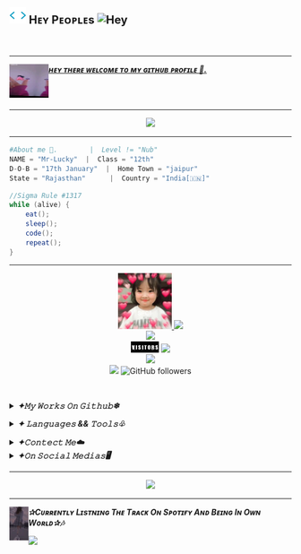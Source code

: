 <p align="left" style="font-size:20px;">
    <b><img src="https://github.com/mrluckyxd/mrluckyxd/blob/SparkelAD1317/SparkelAD/htmlanime.webp" height="30px">
      Hᴇʏ Pᴇᴏᴘʟᴇs
    <img src="https://media.giphy.com/media/hvRJCLFzcasrR4ia7z/giphy.gif" height="20px" alt="Hey">
    </b> 
</p><br>



----



<p>
    <img src="https://github.com/mrluckyxd/mrluckyxd/blob/SparkelAD1317/SparkelAD/itsme.gif" alt="its gif" height="60px" width="70px" align="left">
    <b>
        <i>
            <u align="right">
            ʜᴇʏ ᴛʜᴇʀᴇ ᴡᴇʟᴄᴏᴍᴇ ᴛᴏ ᴍʏ ɢɪᴛʜᴜʙ ᴘʀᴏғɪʟᴇ 🌺.
            </u>
        </i>
    </b>
</p><br><br>




----




<p align="center">
<img src="https://readme-typing-svg.herokuapp.com?font=&size=14&duration=2000&color=00B348&multiline=true&height=120&lines=A+Noob+Dev+From+India+%E2%98%81%EF%B8%8F.;%C2%BB%C2%BB%C2%BB%C2%BB%C2%BB%C2%BB%C2%BB%C2%BB%C2%BB;My+Favourite+Languages+%F0%9F%8C%BA;%C2%BB%C2%BB%C2%BB%C2%BB%C2%BB%C2%BB%C2%BB%C2%BB%C2%BB;HTML-%5BPro%E2%9D%A4%EF%B8%8F%5D%2C+CSS-%5BAdv%F0%9F%92%A1%5D;Python-%5BNoob%5D+.....">
</p>


----


```python
#About me 🌺.        |  Level != "Nub"
NAME = "Mr-Lucky"  |  Class = "12th"
D-O-B = "17th January"  |  Home Town = "jaipur"
State = "Rajasthan"      |  Country = "India[🇮🇳]"

```
```java
//Sigma Rule #1317
while (alive) {
    eat();
    sleep();
    code();
    repeat();
}
```



----



<p align="center">
<a href="https://t.me/cute_boy701"><img src="https://github.com/mrluckyxd/mrluckyxd/blob/SparkelAD1317/SparkelAD/Aww.jpg" height="100px"> <img src="https://telegra.ph/file/02d105a51c5f664d2b2cb.jpg" height="100px"></a><br>
<a href="https://github.com/ItsmeHyper13"><img src="https://img.shields.io/badge/My_GitHub_Profile-100000?style=for-the-badge&logo=github&logoColor=white"></a><br>
<IMG SRC="https://github.com/ItsmeHyper13/ItsmeHyper13/blob/SparkelAD1317/SparkelAD/Visitors.png" height="20px"> <a href="https://t.me/HYPER_AD13"><img src="https://img.shields.io/badge/Hyper-000000?style=for-the-badge&logo=hyper&logoColor=green" height="20px"></a><br>
<IMG SRC="https://komarev.com/ghpvc/?username=ItsmeHyper13&color=brightgreen&label=PROFILE+VIEWS"><br>
<IMG Src="https://hits.seeyoufarm.com/api/count/incr/badge.svg?url=https%3A%2F%2Fgithub.com%2FItsmeHyper131212%2Fhit-counter">
<img alt="GitHub followers" src="https://img.shields.io/github/followers/ItsmeHyper13?color=black&label=Followers&logo=Hyper-AD&logoColor=green&style=social">
</p><br>
<p align="left">
    <details>
        <summary>
            <b><i>✦𝙼𝚢 𝚆𝚘𝚛𝚔𝚜 𝙾𝚗 𝙶𝚒𝚝𝚑𝚞𝚋❄︎</i></b>
        </summary>
    <details>
        <!-- analysis -->
        <summary>
            <p align='center'><b><i>▸ Mʏ Gɪᴛʜᴜʙ Aɴᴀʟɪsɪs᪥</i></b></p>
        </summary>
     <img src="https://github-readme-stats.vercel.app/api?username=mrluckyxd &&show_icons=true&title_color=0BEB28&icon_color=EF070B&text_color=daf7dc&bg_color=151515" alt="My GitHub Stats">
     <img src="https://github-readme-streak-stats.herokuapp.com/?user=mrluckyxd&theme=chartreuse-dark&hide_border=True&bg_color=000000" alt="">
    </details>
    <details>
        <summary>
            <b>
                <i>
                   <p align='center'>▸ Mʏ Gɪᴛʜᴜʙ Sᴛᴀᴛs❀</p>
                </i>
            </b>
        </summary>
        <img src="https://github-readme-stats.vercel.app/api/top-langs/?username=mrluckyxd&theme=blue-green" alt="Lang Anlysis"><br>      
        <img src="https://github-profile-summary-cards.vercel.app/api/cards/profile-details?username=mrluckyxd&theme=vue" alt="Anylisis">
    </details>
    <details>
        <summary>
            <p align='center'><b><i>▸ Mʏ Gɪᴛʜᴜʙ Tᴏᴘʜʏ Sᴛᴀᴛs𑁍</i></b></p>
        </summary>
        <img src="https://github-profile-trophy.vercel.app/?username=mrluckyxd&row=3&column=3" alt="Github Trophy Stats">
    </details>
</details>
</p>
<p align="left">
  <details>
        <summary>
            <b><i>✦ 𝙻𝚊𝚗𝚐𝚞𝚊𝚐𝚎𝚜 && 𝚃𝚘𝚘𝚕𝚜♧︎︎︎</i></b>
        </summary>
        <details>
            <summary>
                <b>
                    <i>
                       <p align='center'>▸ Lᴀɴɢᴜᴀɢᴇs Wʜɪᴄʜ I Kɴᴏᴡ Aʙᴏᴜᴛ♲︎︎︎</p>
                    </i>
                </b>
            </summary>
            <a href="https://en.wikipedia.org/wiki/HTML?wprov=sfla1">
            <img src="https://img.shields.io/badge/html5-070719?style=for-the-badge&logo=html5&logoColor=orange" alt="html"></a>
            <a href="https://en.wikipedia.org/wiki/CSS?wprov=sfla1"><img src="https://img.shields.io/badge/CSS-070719?&style=for-the-badge&logo=css3&logoColor=blue" alt="Css"></a>
            <a href="https://en.wikipedia.org/wiki/JavaScript?wprov=sfla1"><img src="https://img.shields.io/badge/JavaScript-070719?style=for-the-badge&logo=javascript&logoColor=F7DF1E" alt="Javascript"></a>
            <br>
            <a href="https://python.org/"><img src="https://img.shields.io/badge/Python-070719?style=for-the-badge&logo=python&logoColor=blue" alt="Python"></a>
            <a href="https://docs.microsoft.com/en-us/dotnet/csharp/"><img src="https://img.shields.io/badge/C%23-070719?style=for-the-badge&logo=c-sharp&logoColor=green" alt="c#"></a>
            <a href="https://nodejs.org/en/"><img src="https://img.shields.io/badge/Node.js-070719?style=for-the-badge&logo=node.js&logoColor=43853D" alt="Nord.js"></a>
            <a href="https://g.co/kgs/28485P"><img src="https://img.shields.io/badge/C-070719?style=for-the-badge&logo=c&logoColor=00599C" alt="C language"></a>
            <br>
            <a href="https://g.co/kgs/pYf2Nz"><img src="https://img.shields.io/badge/C%2B%2B-070719?style=for-the-badge&logo=c%2B%2B&logoColor=00599C" alt="C++"></a>
            <a href="https://www.php.net/"><img src="https://img.shields.io/badge/PHP-070719?style=for-the-badge&logo=php&logoColor=777BB4" alt="PHP"></a>
            <a href="https://www.java.com/en/"><img src="https://img.shields.io/badge/Java-070719?style=for-the-badge&logo=java&logoColor=ED8B00" alt="Java"></a>
            <a href="https://www.typescriptlang.org/"><img src="https://img.shields.io/badge/TypeScript-070719?style=for-the-badge&logo=typescript&logoColor=007ACC" alt="TypeScript"></a>
            <br>
            <a href="https://en.wikipedia.org/wiki/Markdown?wprov=sfla1"><img src="https://img.shields.io/badge/Markdown-000000?style=for-the-badge&logo=markdown&logoColor=white" alt="MarkDown"></a>
            <a href="https://www.mysql.com/"><img src="https://img.shields.io/badge/MySQL-00000F?style=for-the-badge&logo=mysql&logoColor=white" alt="Mysql"></a>
            <a href="https://flask.palletsprojects.com/en/2.1.x/"><img src="https://img.shields.io/badge/Flask-000000?style=for-the-badge&logo=flask&logoColor=white" alt="Flask"></a>
            <a href="https://www.postgresql.org/"><img src="https://img.shields.io/badge/PostgreSQL-070719?style=for-the-badge&logo=postgresql&logoColor=316192" alt="PostgreSql"></a>
            <a href="https://www.mongodb.com/"><img src="https://img.shields.io/badge/MongoDB-070719?style=for-the-badge&logo=mongodb&logoColor=4EA94B" alt="MonGoDb"></a>
            <a href="https://www.netlify.com/"><img src="https://img.shields.io/badge/Netlify-070719?style=for-the-badge&logo=netlify&logoColor=00C7B7" alt="NetlyFy"></a>
            <br>
            <a href="https://docs.nxlog.co/userguide/integrate/powershell.html?gclid=Cj0KCQjwspKUBhCvARIsAB2IYuvwPy1donCMIkzYGtve8p5IHEaeFSA_CaNA01LAEr8o2WTIVbawdQcaAnJoEALw_wcB"><img src="https://img.shields.io/badge/Powershell-070719?style=for-the-badge&logo=powershell&logoColor=2CA5E0" alt="PowerShell"></a>
            <a href="https://www.microsoft.com/en-in"><img src="https://img.shields.io/badge/Microsoft-070719?style=for-the-badge&logo=microsoft&logoColor=666666" alt="Microsoft"></a>
            <a href="https://www.linux.org/">
                <img src="https://img.shields.io/badge/linux-070719?style=for-the-badge&logo=linux&logoColor=yellow" alt="">
            </a>
            <a href="https://g.co/kgs/mUBykY"><img src="https://img.shields.io/badge/Microsoft_Word-070719?style=for-the-badge&logo=microsoft-word&logoColor=2B579A" alt="MicroSoft Words"></a>
            <a href="https://www.office.com/"><img src="https://img.shields.io/badge/Microsoft_Office-070719?style=for-the-badge&logo=microsoft-office&logoColor=D83B01" alt="Office"></a>
            <br>
            <a href="https://www.heroku.com/"><img src="https://img.shields.io/badge/Heroku-070719?style=for-the-badge&logo=heroku&logoColor=430098" alt="Heroku"></a>
            <a href="https://git-scm.com/"><img src="https://img.shields.io/badge/Git-070719?style=for-the-badge&logo=git&logoColor=orange" alt="Git"></a>
            <a href="https://www.djangoproject.com/"><img src="https://img.shields.io/badge/Django-070719?style=for-the-badge&logo=django&logoColor=092E20" alt="Django"></a>
            <a href="https://reactjs.org/"><img src="https://img.shields.io/badge/React-070719?style=for-the-badge&logo=react&logoColor=61DAFB" alt="ReactJs"></a>
            <a href="https://en.wikipedia.org/wiki/List_of_programming_languages?wprov=sfla1"><img src="https://img.shields.io/badge/More_Programming_Languages☯︎-070719?style=for-the-badge&logo=ok&logoColor=61DAFB" alt="ʟᴏʟ"></a>
        </details>   
   <details>
            <summary>
                <b>
                    <i>
                       <p align='center'>▸ Lᴀɴɢᴜᴀɢᴇs Wʜɪᴄʜ I Usᴇ & Kɴᴏᴡ Wɪᴅᴇʟʏ</p>
                    </i>
                </b>
            </summary>
            <a href="https://www.heroku.com/"><img src="https://img.shields.io/badge/Heroku-070719?style=for-the-badge&logo=heroku&logoColor=430098" alt="Heroku"></a>
            <a href="https://en.wikipedia.org/wiki/Markdown?wprov=sfla1"><img src="https://img.shields.io/badge/Markdown-000000?style=for-the-badge&logo=markdown&logoColor=white" alt="MarkDown"></a>
            <a href="https://python.org/"><img src="https://img.shields.io/badge/Python-070719?style=for-the-badge&logo=python&logoColor=blue" alt="Python"></a>
            <a href="https://en.wikipedia.org/wiki/HTML?wprov=sfla1">
            <img src="https://img.shields.io/badge/html5-070719?style=for-the-badge&logo=html5&logoColor=orange" alt="html"></a>
            <a href="https://en.wikipedia.org/wiki/CSS?wprov=sfla1"><img src="https://img.shields.io/badge/CSS-070719?&style=for-the-badge&logo=css3&logoColor=blue" alt="Css"></a>
            <a href="https://pyrogram.org"><img src="https://img.shields.io/badge/Pyrogram-070719?style=for-the-badge&logo=pyrogram&logoColor=61DAFB" alt="Pyrogram"></a>
            <a href="https://docs.telethon.dev/en/stable/"><img src="https://img.shields.io/badge/Telethon-092E20?style=for-the-badge&logo=telethon&logoColor=white" alt="Telethon"></a>
       </details>
     <details>
            <summary><p align='center'>
                <b>
                    <i>
                  ▸ Tᴏᴏʟs Wʜɪᴄʜ I Usᴇ𖣔
                    </i>
                </b></p>
            </summary>
            <img src="https://img.shields.io/badge/pycharm-143?style=for-the-badge&logo=pycharm&logoColor=black&color=black&labelColor=green" alt="pycharm">
            <img src="https://img.shields.io/badge/VS%20Code-070719.svg?style=for-the-badge&logo=visual-studio-code&logoColor=0078d7" alt="vs code">
            <img src="https://img.shields.io/badge/Pydroid3-070719?style=for-the-badge&logo=pydroid&logoColor=666666" alt="pydroid">
            <img src="https://img.shields.io/badge/Visual%20Studio-070719.svg?style=for-the-badge&logo=visual-studio&logoColor=5C2D91" alt="vs">
            <img src="https://img.shields.io/badge/Xcode-070719?style=for-the-badge&logo=Xcode&logoColor=007ACC" alt="xcode">
            <img src="https://img.shields.io/badge/Replit-070719?style=for-the-badge&logo=Replit&logoColor=white" alt="replit">
        </details>
      <details>
            <summary><p align='center'>
                <b>
                    <i>
             ▸ Sɪᴛᴇs Wʜɪᴄʜ ɪ Sᴜʀғ Mᴏsᴛ☕︎
                    </i>
                </b></p>
            </summary>
           <a href="https://stackoverflow.com/"><img src="https://img.shields.io/badge/StackOverFlow-070719?style=for-the-badge&logo=stackoverflow&logoColor=orange" alt="StackOverflow"></a>
           <a href="https://developer.mozilla.org/en-US/docs/Web/HTML/Element"><img src="https://img.shields.io/badge/Mdn_Refrences-070719?style=for-the-badge&logo=mdn-reference&logoColor=666666" alt=""></a>
           <a href="https://www.github.com/"><img src="https://img.shields.io/badge/Github-070719?style=for-the-badge&logo=github&logoColor=white" alt="Github"></a>
           <a href="https://carbon.now.sh/"><img src="https://img.shields.io/badge/Carbon.sh-070719?style=for-the-badge&logo=carbon&logoColor=666666" alt="Carbon"></a>
           <a href="https://about.gitlab.com/"><img src="https://img.shields.io/badge/Gitlab-070719?style=for-the-badge&logo=gitlab&logoColor=666666" alt="Gitlab"></a>
           <a href="https://www.w3schools.com/"><img src="https://img.shields.io/badge/W3School-070719?style=for-the-badge&logo=w3school&logoColor=666666" alt="w3school"></a>
           <a href="https://dev.to/"><img src="https://img.shields.io/badge/Dev.To-070719?style=for-the-badge&logo=devdotto&logoColor=white" alt="devto"></a>
           <a href="https://www.toptal.com/"><img src="https://img.shields.io/badge/Toptal-070719?style=for-the-badge&logo=toptal&logoColor=blue" alt="Toptal"></a>
           <a href="https://www.freecodecamp.org/"><img src="https://img.shields.io/badge/CodeCamp-070719?style=for-the-badge&logo=freecodecamp&logoColor=yellow" alt="codecamp"></a>
           <a href="https://docs.telethon.dev/"><img src="https://img.shields.io/badge/TeleThon_docs-070719?style=for-the-badge&logo=telethon&logoColor=666666" alt="Telethon Docs"></a>
           <a href="https://replit.com/~"><img src="https://img.shields.io/badge/ReplIt-070719?style=for-the-badge&logo=replit&logoColor=666666" alt=""></a>
           <a href="https://docs.pyrogram.org/"><img src="https://img.shields.io/badge/Pyrogram_Docs-070719?style=for-the-badge&logo=pyrogram&logoColor=666666" alt="Pyrogram"></a>
           <a href="https://pytba.readthedocs.org/"><img src="https://img.shields.io/badge/pyTelegramBotAPI-070719?style=for-the-badge&logo=pytelegrambotapi&logoColor=666666" alt=""></a>
     </details>
 </details>
</p>
<p>
    <details>
        <summary>
            <b><i>✦𝙲𝚘𝚗𝚝𝚎𝚌𝚝 𝙼𝚎☁️</i></b>
        </summary>
        <p align="center">
        <b><i>✦𝚈𝚘𝚞 𝙲𝚊𝚗 𝙲𝚘𝚗𝚝𝚎𝚌𝚝 𝙼𝚎 𝙰𝚝 𝙷𝚎𝚛𝚎☁️</i></b></p><br>
        <a href="mailto:ziddiboy1757@gmail.com"><img src="https://img.shields.io/badge/Gmail.com-black?style=for-the-badge&logo=gmail&logoColor=red" alt="Gmail"></a>
        <a href="https://t.me/cute_boy701"><img src="https://img.shields.io/badge/TeleGram-black?style=for-the-badge&logo=telegram&logoColor=blue" alt="Tg"></a>
        <a href="https://t.me/official_lucky01"><img src="https://img.shields.io/badge/Emergency_contect-black?style=for-the-badge&logo=telegram&logoColor=blue" alt="tgid"></a>
        <a href="https://wa.me/916375630978?text=Hey👋"><img src="https://img.shields.io/badge/Whatsapp-black?style=for-the-badge&logo=whatsapp&logoColor=green" alt="whatsapp"></a>
    </details>
   <details>
       <summary>
           <b>
               <i>
                  ✦𝙾𝚗 𝚂𝚘𝚌𝚒𝚊𝚕 𝙼𝚎𝚍𝚒𝚊𝚜🖥️
               </i>
           </b>
       </summary>
       <p align="center"><b>
               <i>
                  ✦𝚂𝚘𝚌𝚒𝚊𝚕 𝙼𝚎𝚍𝚒𝚊𝚜 𝚆𝚑𝚒𝚌𝚑 𝙸 𝚄𝚜𝚎☁︎.
               </i>
           </b></p><br>
       <a href="https://twitter.com/ItsMe_HYPER?t=VX6H0DD_QQMxXuZu64HdDg&s=09"><img src="https://img.shields.io/badge/Twitter-black?style=for-the-badge&logo=twitter&logoColor=blue" alt="Twitter"></a>
       <a href="https://www.reddit.com/u/HYPERAD17?utm_medium=android_app&utm_source=share"><img src="https://img.shields.io/badge/Reddit-black?style=for-the-badge&logo=reddit&logoColor=red" alt=""></a>
   <a href="https://www.instagram.com/x__.ziddi.__x"><img src="https://img.shields.io/badge/Instagram-black?style=for-the-badge&logo=instagram&logoColor=orange" alt="Instagram"></a>
   <a href="https://medium.com/@chikukr1706"><img src="https://img.shields.io/badge/Medium-black?style=for-the-badge&logo=medium&logoColor=white" alt="Medium"></a>
   <a href="https://dev.to/itsme_hyper"><img src="https://img.shields.io/badge/Dev-black?style=for-the-badge&logo=devdotto&logoColor=white" alt="Dev.to"></a>
   <a href="https://github.com/mrluckyxd"><img src="https://img.shields.io/badge/GitHub-100000?style=for-the-badge&logo=github&logoColor=white" alt="Github"></a>
   <a href="https://gitlab.com/mrluckyxd"><img src="https://img.shields.io/badge/GitLab-black?style=for-the-badge&logo=gitlab&logoColor=red" alt="GITLAB"></a>
   </details>
</p>




----





<p align="center">
<a href="https://t.me/lucky_officialbot"><Img src="https://metrics.lecoq.io/mrluckyxd?template=classic&isocalendar=1&languages=1&stars=1&followup=1&people=1&activity=1&achievements=1&lines=1&repositories=1&introduction=1&base.indepth=false&reposi"></A>
</P>



----


<p>
<img src="https://github.com/mrluckyxd/mrluckyxd/blob/SparkelAD1317/SparkelAD/dance.gif" align="left" height="60px"><b><i>✰Cᴜʀʀᴇɴᴛʟʏ Lɪsᴛɴɪɴɢ Tʜᴇ Tʀᴀᴄᴋ Oɴ Sᴘᴏᴛɪғʏ Aɴᴅ Bᴇɪɴɢ Iɴ Oᴡɴ Wᴏʀʟᴅ✰🎶</i></b>
</p>
<p>
<img src="https://itstommi.vercel.app/api?theme=dark&spin=true&scan=true&rainbow=true">
</p>
